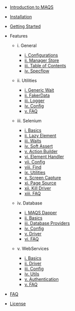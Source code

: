 - [Introduction to MAQS ](MAQS_5/Introduction.md)


- [Installation](MAQS_5/EnterpriseInstallation.md)
- [Getting Started](MAQS_5/Getting-Started.md)

- Features

	- i. General
		- [i. Configurations](MAQS_5/EnterpriseConfiguration.md)
		- [ii. Manager Store](MAQS_5/ManagerStore.md)
		- [iii. Table of Contents](MAQS_5/TableOfContents.md)
		- [iv. Specflow](MAQS_5/Specflow.md)

	- ii. Utilities
		- [i. Generic Wait](MAQS_5/Generic-Waits.md)
		- [ii. FakerData](MAQS_5/FakerData.md)
		- [iii. Logger](MAQS_5/Logger.md)
		- [iv. Config](MAQS_5/Config.md)
		- [v. FAQ](MAQS_5/ComingSoon.md)

	- iii. Selenium
		- [i. Basics](MAQS_5/SeleniumBasics.md)
		- [ii. Lazy Element](MAQS_5/LazyElement.md)
		- [iii. Waits](MAQS_5/Waits.md)
		- [iv. Soft Assert](MAQS_5/Soft-Asserts.md)
		- [v. Action Builder](MAQS_5/Action-Builder.md)
		- [vi. Element Handler](MAQS_5/Element-Handler.md)
		- [vii. Config](MAQS_5/SeleniumConfig.md)
		- [viii. Find](MAQS_5/SeleniumFind.md)
		- [ix. Utilities](MAQS_5/SeleniumUtils.md)
		- [x. Screen Capture](MAQS_5/SeleniumUtils.md?id=CaptureScreenshot)
		- [xi. Page Source](MAQS_5/SeleniumUtils.md?id=SavePageSource)
		- [xii. Kill Driver](MAQS_5/SeleniumUtils.md?id=KillDriver)
		- [xiii. FAQ](MAQS_5/SeleniumFAQ.md)

	- iv. Database
		- [i. MAQS Dapper](MAQS_5/DatabaseIntro.md)
		- [ii. Basics](MAQS_5/DatabaseBaseTest.md)
		- [iii. Database Providers](MAQS_5/DatabaseProviders.md)
		- [iv. Config](MAQS_5/DatabaseSettings.md)
		- [v. Driver](MAQS_5/DatabaseDriver.md)
		- [vi. FAQ](MAQS_5/DatabaseFAQ.md)

	- v. WebServices
		- [i. Basics](MAQS_5/WebServiceBasics.md)
		- [ii. Driver](MAQS_5/WebServiceDriver.md)
		- [iii. Config](MAQS_5/WebServiceConfig.md)
		- [iv. Utils](MAQS_5/WebServiceUtils.md)
		- [v. Authentication](MAQS_5/WebServiceAuth.md)
		- [v. FAQ](MAQS_5/ComingSoon.md)

- [FAQ](MAQS_5/MAQS-FAQ.md)
- [License](MAQS_5/License.md)